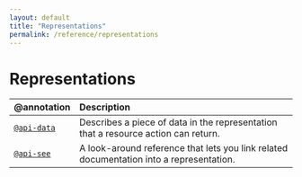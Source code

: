 ```yaml
---
layout: default
title: "Representations"
permalink: /reference/representations
---
```


# Representations

| @annotation | Description |
| :--- | :--- |
| [`@api-data`](/reference/api-data) | Describes a piece of data in the representation that a resource action can return. |
| [`@api-see`](/reference/api-see) | A look-around reference that lets you link related documentation into a representation. |
